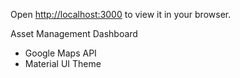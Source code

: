 Open [http://localhost:3000](http://localhost:3000) to view it in your browser.

Asset Management Dashboard

- Google Maps API
- Material UI Theme
